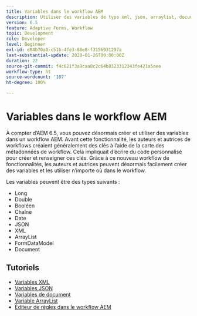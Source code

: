 ```yaml
---
title: Variables dans le workflow AEM
description: Utiliser des variables de type xml, json, arraylist, document dans le workflow aem
version: 6.5
feature: Adaptive Forms, Workflow
topic: Development
role: Developer
level: Beginner
exl-id: e84b70a0-c51b-4fe3-80e8-f3156931297a
last-substantial-update: 2020-01-26T00:00:00Z
duration: 22
source-git-commit: f4c621f3a9caa8c2c64b8323312343fe421a5aee
workflow-type: ht
source-wordcount: '107'
ht-degree: 100%

---
```


# Variables dans le workflow AEM

À compter d’AEM 6.5, vous pouvez désormais créer et utiliser des variables dans un workflow AEM. Avant cette fonctionnalité, les auteurs et autrices de workflows créaient généralement des clés à l’aide de la carte des métadonnées de workflow. Cela impliquait d’écrire du code personnalisé pour créer et renseigner ces clés. Grâce à ce nouveau workflow de fonctionnalités, les auteurs et autrices peuvent désormais facilement créer des variables et les utiliser n’importe où dans le workflow.

Les variables peuvent être des types suivants :

* Long
* Double
* Booléen
* Chaîne
* Date
* JSON
* XML
* ArrayList
* FormDataModel
* Document

## Tutoriels

* [Variables XML](part1.md)
* [Variables JSON](part2.md)
* [Variables de document](part3.md)
* [Variable ArrayList](part4.md)
* [Éditeur de règles dans le workflow AEM](part5.md)
